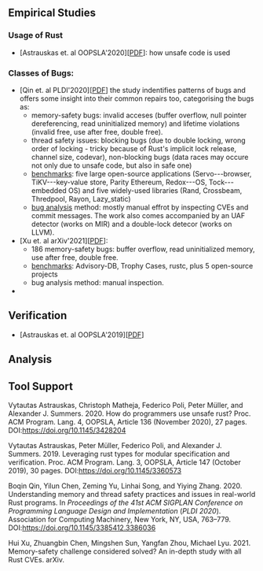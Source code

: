## Empirical Studies
### Usage of Rust
* [Astrauskas et. al OOPSLA'2020][[PDF](https://www.cs.ubc.ca/~alexsumm/papers/AstrauskasMathejaPoliMuellerSummers20.pdf)]: how unsafe code is used
### Classes of Bugs: 
* [Qin et. al PLDI'2020][[PDF](https://cseweb.ucsd.edu/~yiying/RustStudy-PLDI20.pdf)]
 the study indentifies patterns of bugs and offers some insight into their common repairs too, categorising the bugs as:
  * memory-safety bugs: invalid acceses (buffer overflow, null pointer dereferencing, read uninitialized memory) and 
  lifetime violations (invalid free, use after free, double free).
  * thread safety issues: blocking bugs (due to double locking, wrong order of locking - tricky because of Rust's implicit lock release, channel size, codevar),
  non-blocking bugs (data races may occure not only due to unsafe code, but also in safe one)
  * [benchmarks](https://github.com/system-pclub/rust-study): five large open-source applications (Servo---browser, TiKV---key-value store, Parity Ethereum, Redox---OS, Tock---embedded OS) and five widely-used libraries (Rand, Crossbeam, Thredpool, Rayon, Lazy_static)
  * [bug analysis](https://github.com/system-pclub/rust-study#8-bug-detection-section-7) method: mostly manual effrot by inspecting CVEs and commit messages. The work also comes accompanied by an UAF detector (works on MIR) and a double-lock detecor (works on LLVM). 
* [Xu et. al arXiv'2021][[PDF](https://arxiv.org/pdf/2003.03296.pdf)]:
  *  186 memory-safety bugs: buffer overflow, read uninitialized memory, use after free, double free.
  *  [benchmarks](https://github.com/Artisan-Lab/Rust-memory-safety-bugs): Advisory-DB, Trophy Cases, rustc, plus 5 open-source projects 
  *  bug analysis method: manual inspection. 
* 
## Verification
* [Astrauskas et. al OOPSLA'2019][[PDF](https://www.cs.ubc.ca/~alexsumm/papers/AstrauskasMuellerPoliSummers19.pdf)]

## Analysis

## Tool Support


Vytautas Astrauskas, Christoph Matheja, Federico Poli, Peter Müller, and Alexander J. Summers. 2020. How do programmers use unsafe rust? Proc. ACM Program. Lang. 4, OOPSLA, Article 136 (November 2020), 27 pages. DOI:https://doi.org/10.1145/3428204

Vytautas Astrauskas, Peter Müller, Federico Poli, and Alexander J. Summers. 2019. Leveraging rust types for modular specification and verification. Proc. ACM Program. Lang. 3, OOPSLA, Article 147 (October 2019), 30 pages. DOI:https://doi.org/10.1145/3360573

Boqin Qin, Yilun Chen, Zeming Yu, Linhai Song, and Yiying Zhang. 2020. Understanding memory and thread safety practices and issues in real-world Rust programs. In <i>Proceedings of the 41st ACM SIGPLAN Conference on Programming Language Design and Implementation</i> (<i>PLDI 2020</i>). Association for Computing Machinery, New York, NY, USA, 763–779. DOI:https://doi.org/10.1145/3385412.3386036

Hui Xu, Zhuangbin Chen, Mingshen Sun, Yangfan Zhou, Michael Lyu. 2021. Memory-safety challenge considered solved? An in-depth study with all Rust CVEs. arXiv.
